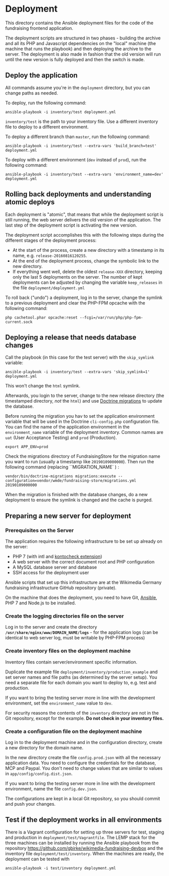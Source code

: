 # Deployment

This directory contains the Ansible deployment files for the code of the fundraising frontend application.

The deployment scripts are structured in two phases - building the archive and all its PHP and Javascript dependencies on the "local" 
machine (the machine that runs the playbook) and then deploying the archive to the server. The deployment is also made 
in fashion that the old version will run until the new version is fully deployed and then the switch is made.   

## Deploy the application

All commands assume you're in the `deployment` directory, but you can change paths as needed.

To deploy, run the following command:

    ansible-playbook -i inventory/test deployment.yml

`inventory/test` is the path to your inventory file. Use a different inventory file to deploy to a different environment.

To deploy a different branch than `master`, run the following command:

    ansible-playbook -i inventory/test --extra-vars 'build_branch=test' deployment.yml
    
To deploy with a different environment (`dev` instead of `prod`), run the following command:

    ansible-playbook -i inventory/test --extra-vars 'environment_name=dev' deployment.yml

## Rolling back deployments and understanding atomic deploys
Each deployment is "atomic", that means that while the deployment script is still running, the web server delivers the old version of the application. The last step of the deployment script is activating the new version.

The deployment script accomplishes this with the following steps during the different stages of the deployment process:

 - At the start of the process, create a new directory with a timestamp in its name, e.g. `release-20160816120255`.
 - At the end of the deployment process, change the symbolic link to the new directory.
 - If everything went well, delete the oldest `release-XXX` directory, keeping only the last 5 deployments on the server. The number of kept deployments can be adjusted by changing the variable `keep_releases` in the file `deployment/deployment.yml`

To roll back ("undo") a deployment, log in to the server, change the symlink to a previous deployment and clear the PHP-FPM opcache with the following command:

    php cachetool.phar opcache:reset --fcgi=/var/run/php/php-fpm-current.sock

## Deploying a release that needs database changes

Call the playbook (in this case for the test server) with the `skip_symlink` variable:

    ansible-playbook -i inventory/test --extra-vars 'skip_symlink=1' deployment.yml

This won't change the `html` symlink.

Afterwards, you login to the server, change to the new release directory (the timestamped directory, *not* the `html`) and use 
[Doctrine migrations](https://www.doctrine-project.org/projects/doctrine-migrations/en/2.0/reference/managing-migrations.html)
to update the database. 

Before running the migration you hav to set the application environment variable that will be used in the Doctrine `cli-config.php` configuration file. You can find the name of the application environment in the `environment_name` variable of the deployment inventory. Common names are `uat` (User Acceptance Testing) and `prod` (Production).

    export APP_ENV=prod

Check the migrations directory of FundraisingStore for the migration name you want to run (usually a timestamp like `20190109000000`). Then run the following command (replacing ``MIGRATION_NAME` ) :

    vendor/bin/doctrine-migrations migrations:execute --configuration=vendor/wmde/fundraising-store/migrations.yml 20190109000000

When the migration is finished with the database changes, do a new deployment to ensure the symlink is changed and the cache is purged. 

## Preparing a new server for deployment

### Prerequisites on the Server
The application requires the following infrastructure to be set up already on the server:

- PHP 7 (with intl and [kontocheck extension](http://kontocheck.sourceforge.net/))
- A web server with the correct document root and PHP configuration
- A MySQL database server and database
- SSH access for the deployment user

Ansible scripts that set up this infrastructure are at the Wikimedia Germany fundraising infrastructure GitHub repository (private).  

On the machine that does the deployment, you need to have Git, [Ansible](http://ansible.com/), PHP 7 and Node.js to be installed.

### Create the logging directories file on the server

Log in to the server and create the directory **`/usr/share/nginx/www/DOMAIN_NAME/logs`** - for the application logs (can be identical to web server log, must be writable by PHP-FPM process)

### Create inventory files on the deployment machine
Inventory files contain server/environment specific information.

Duplicate the example file `deployment/inventory/production_example` and set server names and file paths (as determined by the server setup). You need a separate file for each domain you want to deploy to, e.g. test and production.

If you want to bring the testing server more in line with the development environment, set the `environment_name` value to `dev`.

For security reasons the contents of the `inventory` directory are not in the Git repository, except for the example. **Do not check in your inventory files.**

### Create a configuration file on the deployment machine

Log in to the deployment machine and in the configuration directory, create a new directory for the domain name.

In the new directory create the file `config.prod.json` with all the necessary application data. You need to configure the credentials for the database, MCP and Paypal. You don't need to change values that are similar to values in `app/config/config.dist.json`.

If you want to bring the testing server more in line with the development environment, name the file `config.dev.json`.

The configurations are kept in a local Git repository, so you should commit and push your changes.  

## Test if the deployment works in all environments
There is a Vagrant configuration for setting up three servers for test, staging and production in `deployment/test/Vagrantfile`. The LEMP stack for the three machines can be installed by running the Ansible playbook from the repository https://github.com/gbirke/wikimedia-fundraising-devbox and the inventory file `deployment/test/inventory`. When the machines are ready, the deployment can be tested with

    ansible-playbook -i test/inventory deployment.yml
